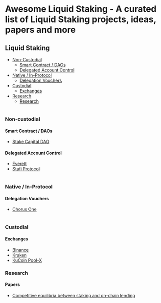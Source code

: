 # Awesome Liquid Staking - A curated list of Liquid Staking projects, ideas, papers and more

## Liquid Staking
- [Non-Custodial](#non-custodial)
  - [Smart Contract / DAOs](#smart-contract-daos)
  - [Delegated Account Control](#delegated-account-control)
- [Native / In-Protocol](#native-in-protocol)
  - [Delegation Vouchers](#delegation-vouchers)
- [Custodial](#non-custodial)
  - [Exchanges](#exchanges) 
- [Research](#research)
  - [Research](#papers)<br/><br/>
  

### Non-custodial

#### Smart Contract / DAOs
- [Stake Capital DAO](https://medium.com/stakecapital/introducing-stake-dao-by-stake-capital-claiming-future-yield-revenue-7059e0781328)

#### Delegated Account Control
- [Everett](https://www.everett.zone/)
- [Stafi Protocol](https://docs.stafi.io/)<br/><br/>

### Native / In-Protocol

#### Delegation Vouchers
- [Chorus One](https://blog.chorus.one/delegation-vouchers/)<br/><br/>

### Custodial

#### Exchanges
- [Binance](https://www.binance.com/nl/staking)
- [Kraken](https://www.kraken.com/en-us/features/staking-coins)
- [KuCoin Pool-X](https://pool-x.io/staking)

### Research

#### Papers
- [Competitive equilibria between staking and on-chain lending](https://arxiv.org/abs/2001.00919)





